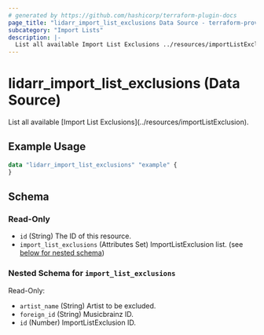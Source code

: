 ```yaml
---
# generated by https://github.com/hashicorp/terraform-plugin-docs
page_title: "lidarr_import_list_exclusions Data Source - terraform-provider-lidarr"
subcategory: "Import Lists"
description: |-
  List all available Import List Exclusions ../resources/importListExclusion.
---
```


# lidarr_import_list_exclusions (Data Source)

<!-- subcategory:Import Lists -->List all available [Import List Exclusions](../resources/importListExclusion).

## Example Usage

```terraform
data "lidarr_import_list_exclusions" "example" {
}
```

<!-- schema generated by tfplugindocs -->
## Schema

### Read-Only

- `id` (String) The ID of this resource.
- `import_list_exclusions` (Attributes Set) ImportListExclusion list. (see [below for nested schema](#nestedatt--import_list_exclusions))

<a id="nestedatt--import_list_exclusions"></a>
### Nested Schema for `import_list_exclusions`

Read-Only:

- `artist_name` (String) Artist to be excluded.
- `foreign_id` (String) Musicbrainz ID.
- `id` (Number) ImportListExclusion ID.


